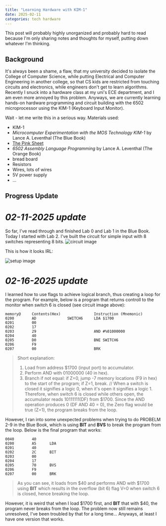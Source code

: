 ```yaml
---
title: "Learning Hardware with KIM-1"
date: 2025-02-11
categories: tech hardware
---
```

This post will probably highly unorganized and probably hard to read because I'm only sharing notes and thoughts for myself, putting down whatever I'm thinking.
## Background
It's always been a shame, a flaw, that my university decided to isolate the College of Computer Science, while putting Electrical and Computer Engineering in another college, so that CS kids are restricted from touching circuits and electronics, while engineers don't get to learn algorithms. Recently I snuck into a hardware class at my uni's ECE department, and I am even more annoyed by this problem. Anyways, we are currently learning hands-on hardware programming and circuit building with the 6502 microprocessor using the KIM-1 (Keyboard Input Monitor). 

Wait - let me write this in a serious way.
Materials used:
- KIM-1
- *Microcomputer Experimentation with the MOS Technology KIM-1* by Lance A. Leventhal (The Blue Book)
- [The Pink Sheet](https://www.atarimania.com/documents/6502%20%2865xx%29%20Microprocessor%20Instant%20Reference%20Card.pdf)
- *6502 Assembly Language Programming* by Lance A. Leventhal (The Orange Book)
- bread board
- Resistors
- Wires, lots of wires
- 5V power supply
- ...

## Progress Update
# ***02-11-2025 update***
So far, I've read through and finished Lab 0 and Lab 1 in the Blue Book. Today I started with Lab 2. I've built the circuit for simple input with 8 switches representing 8 bits.
![circuit image]({{site.base_url}}/assets/img/circuitKIM1.png)

This is how it looks IRL:

![setup image]({{site.base_url}}/assets/img/setupCircuit.png)

# ***02-16-2025 update***

I learned how to use flags to achieve logical branch, thus creating a loop for the program.
For example, below is a program that returns controll to the monitor when switch 6 is closed (see circuit image above):

    memory@     Contents(Hex)               Instruction (Mnemonic)
    0200		AD		        SWITCH6	    LDA	$1700
    0201		00		
    0202		17
    0203		29					        AND	#%01000000
    0204		40		
    0205		D0					        BNE	SWITCH6
    0206		F9
    0207		00					        BRK

> Short explanation: 
> 1. Load from address $1700 (input port) to accumulator.
> 2. Perform AND with 01000000 (40 in hex).
> 3. Branch if not equal: if Z=0, jump -7 memory locations (F9 in hex) to the start of the program; if Z=1, break.
> // When a switch is closed it signifies a logic 0, when it's open it signifies a logic 1. Therefore, when switch 6 is closed while others open, the accumulator reads 10111111(DF) from $1700. Since the AND operation produces 0 (DF AND 40 = 0), the Zero flag would be true (Z=1), the program breaks from the loop.

However, I ran into some unexpected problems when trying to do PROBELM 2-9 in the Blue Book, which is using **BIT** and **BVS** to break the program from the loop. Below is the final program that works:

	0040        40
	0200        A5      LDA
	0201        40
	0202        2C      BIT
	0203        00
	0204        17
	0205        70      BVS
	0206        F9
	0207        00      BRK

> As you can see, it loads from $40 and performs AND with $1700 using **BIT** which results in the overflow (bit 6) flag V=0 when switch 6 is closed, hence breaking the loop.

However, it is weird that when I load $1700 first, and **BIT** that with $40, the program never breaks from the loop. The problem now still remains unresolved, I've been troubled by that for a long time... Anyways, at least I have one version that works.